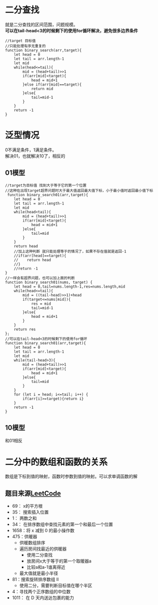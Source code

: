 # 二分查找
就是二分查找的区间范围，问题规模。  
**可以在tail-head<3的时候剩下的使用for循环解决，避免很多边界条件**
```
//target 目标值
//只能处理有序无重复的
function binary_search(arr,target){
    let head = 0
    let tail = arr.length-1
    let mid
    while(head<=tail){
        mid = (head+tail)>>1
        if(arr[mid]<target){
            head = mid+1
        }else if(arr[mid]==target){
            return mid
        }else{
            tail=mid-1
        }
    }
    return -1
}
```
# 泛型情况
0不满足条件，1满足条件。  
解决01，也就解决10了，相反的  
## 01模型
```
//target为目标值 找到大于等于它的第一个位置
//这种在出现target超界问题时大于最大值返回最大值下标，小于最小值时返回最小值下标
 function binary_search01(arr,target){
    let head = 0
    let tail = arr.length-1
    let mid
    while(head<tail){
        mid = (head+tail)>>1
        if(arr[mid]<target){
            head = mid+1
        }else{
            tail=mid
        }
    }
    return head
    //加上这种判断 就只能处理等于的情况了，如果不存在值就是返回-1
    //if(arr[head]==target){
    //    return head
    //}
    //return -1
}
//一样会有超界问题，也可以加上面的判断
function binary_search01(nums, target) {
    let head = 0,tail=nums.length-1,res=nums.length,mid
    while(head<=tail){
        mid = ((tail-head)>>1)+head
        if(target<=nums[mid]){
            res = mid
            tail=mid-1
        }else{
            head = mid+1
        }
    }
    return res
};
//可以在tail-head<3的时候剩下的使用for循环
function binary_search01(arr,target){
    let head = 0
    let tail = arr.length-1
    let mid
    while(tail-head>3){
        mid = (head+tail)>>1
        if(arr[mid]<target){
            head = mid+1
        }else{
            tail=mid
        }
    }
    for (let i = head; i<=tail; i++) {
        if(arr[i]>=target){return i}
    }
    return -1
}
```
## 10模型
和01相反
# 二分中的数组和函数的关系
数组是下标到值的映射，函数时参数到值的映射。可以求单调函数的解
## 题目来源[LeetCode](https://leetcode-cn.com/)
- 69： x的平方根
- 35： 搜索插入位置
- 1： 两数之和
- 34： 在排序数组中查找元素的第一个和最后一个位置
- 1658：将 x 减到 0 的最小操作数
- 475：供暖器
  - 供暖数组排序
  - 遍历房间找最近的供暖器
    - 使用二分查找
    - 放房间x大于等于的第一个取暖器a
    - 比较a和a-1谁离得近
  - 最大值就是最小半径
- 81：搜索旋转排序数组 II
  - 使用二分，需要判断目标值在哪个半区
- 4：寻找两个正序数组的中位数
- 1011： 在 D 天内送达包裹的能力